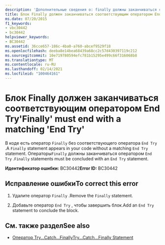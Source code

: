 ```yaml
---
description: 'Дополнительные сведения о: finally должны заканчиваться соответствующим оператором End Try'
title: Блок Finally должен заканчиваться соответствующим оператором End Try
ms.date: 07/20/2015
f1_keywords:
- vbc30442
- bc30442
helpviewer_keywords:
- BC30442
ms.assetid: 36cce657-186c-4ba0-a760-abcef9529f18
ms.openlocfilehash: deeba8e14bea68439a68cc2c57d430397119c212
ms.sourcegitcommit: 10e719780594efc781b15295e499c66f316068b8
ms.translationtype: MT
ms.contentlocale: ru-RU
ms.lasthandoff: 02/14/2021
ms.locfileid: "100464161"
---
```

# <a name="finally-must-end-with-a-matching-end-try"></a><span data-ttu-id="ab9b8-103">Блок Finally должен заканчиваться соответствующим оператором End Try</span><span class="sxs-lookup"><span data-stu-id="ab9b8-103">'Finally' must end with a matching 'End Try'</span></span>

<span data-ttu-id="ab9b8-104">В коде есть оператор `Finally` без соответствующего оператора `End Try` .</span><span class="sxs-lookup"><span data-stu-id="ab9b8-104">A `Finally` statement appears in your code without a matching `End Try` statement.</span></span> <span data-ttu-id="ab9b8-105">Операторы`Finally` должны заканчиваться оператором `End Try` .</span><span class="sxs-lookup"><span data-stu-id="ab9b8-105">`Finally` statements must be concluded with an `End Try` statement.</span></span>  
  
 <span data-ttu-id="ab9b8-106">**Идентификатор ошибки:** BC30442</span><span class="sxs-lookup"><span data-stu-id="ab9b8-106">**Error ID:** BC30442</span></span>  
  
## <a name="to-correct-this-error"></a><span data-ttu-id="ab9b8-107">Исправление ошибки</span><span class="sxs-lookup"><span data-stu-id="ab9b8-107">To correct this error</span></span>  
  
1. <span data-ttu-id="ab9b8-108">Удалите оператор `Finally` .</span><span class="sxs-lookup"><span data-stu-id="ab9b8-108">Remove the `Finally` statement.</span></span>  
  
2. <span data-ttu-id="ab9b8-109">Добавьте оператор `End Try` , чтобы завершить блок.</span><span class="sxs-lookup"><span data-stu-id="ab9b8-109">Add an `End Try` statement to conclude the block.</span></span>  
  
## <a name="see-also"></a><span data-ttu-id="ab9b8-110">См. также раздел</span><span class="sxs-lookup"><span data-stu-id="ab9b8-110">See also</span></span>

- [<span data-ttu-id="ab9b8-111">Оператор Try...Catch...Finally</span><span class="sxs-lookup"><span data-stu-id="ab9b8-111">Try...Catch...Finally Statement</span></span>](../language-reference/statements/try-catch-finally-statement.md)
